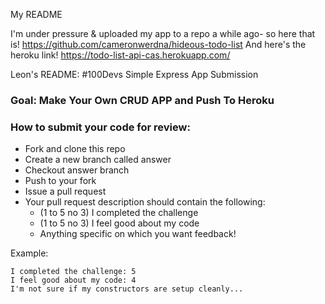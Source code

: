 My README

I'm under pressure & uploaded my app to a repo a while ago- so here that is!  https://github.com/cameronwerdna/hideous-todo-list
And here's the heroku link!  https://todo-list-api-cas.herokuapp.com/


Leon's README: 
#100Devs Simple Express App Submission

### Goal: Make Your Own CRUD APP and Push To Heroku

### How to submit your code for review:

- Fork and clone this repo
- Create a new branch called answer
- Checkout answer branch
- Push to your fork
- Issue a pull request
- Your pull request description should contain the following:
  - (1 to 5 no 3) I completed the challenge
  - (1 to 5 no 3) I feel good about my code
  - Anything specific on which you want feedback!

Example:
```
I completed the challenge: 5
I feel good about my code: 4
I'm not sure if my constructors are setup cleanly...
```
